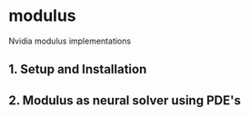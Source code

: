 # modulus
Nvidia modulus implementations

## 1. Setup and Installation
## 2. Modulus as neural solver using PDE's
